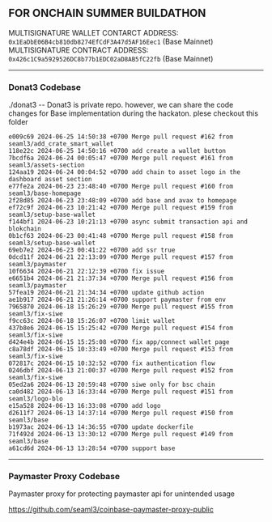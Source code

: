 ## FOR ONCHAIN SUMMER BUILDATHON

MULTISIGNATURE WALLET CONTARCT ADDRESS: `0x1EaDbE06B4cb810db8274EfCdF3A47d5AF16Eec1` (Base Mainnet)
MULTISIGNATURE CONTRACT ADDRESS: `0x426c1C9a5929526DC8b77b1EDC02aD8AB5fC22fb` (Base Mainnet)

---
### Donat3 Codebase
./donat3 -- Donat3 is private repo. however, we can share the code changes for Base implementation during the hackaton. plese checkout this folder 

```
e009c69 2024-06-25 14:50:38 +0700 Merge pull request #162 from seaml3/add_crate_smart_wallet
118e22c 2024-06-25 14:50:16 +0700 add create a wallet button
7bcdf6a 2024-06-24 00:05:47 +0700 Merge pull request #161 from seaml3/assets-section
124aa19 2024-06-24 00:04:52 +0700 add chain to asset logo in the dashboard asset section
e77fe2a 2024-06-23 23:48:40 +0700 Merge pull request #160 from seaml3/base-homepage
2f28d85 2024-06-23 23:48:09 +0700 add base and avax to homepage
ef72c9f 2024-06-23 10:21:42 +0700 Merge pull request #159 from seaml3/setup-base-wallet
f144bf1 2024-06-23 10:21:13 +0700 async submit transaction api and blokchain
0b1cf63 2024-06-23 00:41:48 +0700 Merge pull request #158 from seaml3/setup-base-wallet
69eb7e2 2024-06-23 00:41:22 +0700 add ssr true
0dcd11f 2024-06-21 22:13:09 +0700 Merge pull request #157 from seaml3/paymaster
10f6634 2024-06-21 22:12:39 +0700 fix issue
e6651b4 2024-06-21 21:37:34 +0700 Merge pull request #156 from seaml3/paymaster
57fea19 2024-06-21 21:34:34 +0700 update github action
ae1b917 2024-06-21 21:26:14 +0700 support paymaster from env
7965870 2024-06-18 15:26:29 +0700 Merge pull request #155 from seaml3/fix-siwe
f9cc63c 2024-06-18 15:26:07 +0700 limit wallet
437b8e6 2024-06-15 15:25:42 +0700 Merge pull request #154 from seaml3/fix-siwe
d424e4b 2024-06-15 15:25:08 +0700 fix app/connect wallet page
c8a78df 2024-06-15 10:33:49 +0700 Merge pull request #153 from seaml3/fix-siwe
072817c 2024-06-15 10:32:52 +0700 fix authentication flow
0246dbf 2024-06-13 21:00:37 +0700 Merge pull request #152 from seaml3/fix-siwe
05ed2a6 2024-06-13 20:59:48 +0700 siwe only for bsc chain
ca0d482 2024-06-13 16:33:44 +0700 Merge pull request #151 from seaml3/logo-blo
e15a528 2024-06-13 16:33:08 +0700 add logo
d2611f7 2024-06-13 14:37:14 +0700 Merge pull request #150 from seaml3/base
b1973ac 2024-06-13 14:36:55 +0700 update dockerfile
71f492d 2024-06-13 13:30:12 +0700 Merge pull request #149 from seaml3/base
a61cd6d 2024-06-13 13:28:54 +0700 support base
```
---
### Paymaster Proxy Codebase
Paymaster proxy for protecting paymaster api for unintended usage

https://github.com/seaml3/coinbase-paymaster-proxy-public
